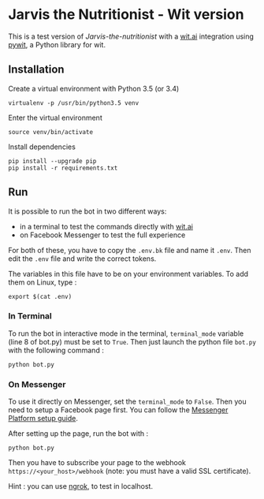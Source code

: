 # Jarvis the Nutritionist - Wit version

This is a test version of *Jarvis-the-nutritionist* with a [wit.ai](https://wit.ai) integration using [pywit](https://github.com/wit-ai/pywit), a Python library for wit.

## Installation

Create a virtual environment with Python 3.5 (or 3.4)

	virtualenv -p /usr/bin/python3.5 venv

Enter the virtual environment

	source venv/bin/activate

Install dependencies

	pip install --upgrade pip
	pip install -r requirements.txt


## Run

It is possible to run the bot in two different ways:

- in a terminal to test the commands directly with [wit.ai](https://wit.ai)
- on Facebook Messenger to test the full experience

For both of these, you have to copy the `.env.bk` file and name it `.env`. Then edit the `.env` file and write the correct tokens.

The variables in this file have to be on your environment variables. To add them on Linux, type :

    export $(cat .env)


### In Terminal

To run the bot in interactive mode in the terminal, `terminal_mode` variable (line 8 of bot.py) must be set to `True`. Then just launch the python file `bot.py` with the following command :

    python bot.py


### On Messenger

To use it directly on Messenger, set the `terminal_mode` to `False`. Then you need to setup a Facebook page first. You can follow the [Messenger Platform setup guide](https://developers.facebook.com/docs/messenger-platform/quickstart).

After setting up the page, run the bot with :

    python bot.py

Then you have to subscribe your page to the webhook `https://<your_host>/webhook` (note: you must have a valid SSL certificate).

Hint : you can use [ngrok](https://ngrok.com), to test in localhost.